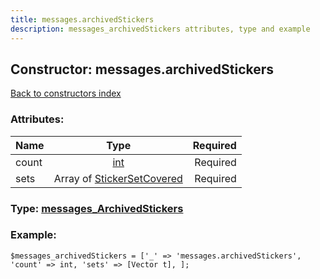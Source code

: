 ```yaml
---
title: messages.archivedStickers
description: messages_archivedStickers attributes, type and example
---
```

## Constructor: messages.archivedStickers  
[Back to constructors index](index.md)



### Attributes:

| Name     |    Type       | Required |
|----------|:-------------:|---------:|
|count|[int](../types/int.md) | Required|
|sets|Array of [StickerSetCovered](../types/StickerSetCovered.md) | Required|



### Type: [messages\_ArchivedStickers](../types/messages_ArchivedStickers.md)


### Example:

```
$messages_archivedStickers = ['_' => 'messages.archivedStickers', 'count' => int, 'sets' => [Vector t], ];
```  

